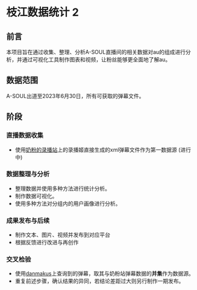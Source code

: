 # 枝江数据统计 2
## 前言
本项目旨在通过收集、整理、分析A-SOUL直播间的相关数据对au的组成进行分析，并通过可视化工具制作图表和视频，让粉丝能够更全面地了解au。
## 数据范围
A-SOUL出道至2023年6月30日，所有可获取的弹幕文件。
## 阶段
### 直播数据收集
- 使用[奶粉的录播站](https://r.koif.uk/)上的录播姬直接生成的xml弹幕文件作为第一数据源 (进行中)
### 数据整理与分析
- 整理数据并使用多种方法进行统计分析。
- 制作数据可视化。
- 使用多种方法对分组内的用户画像进行分析。
### 成果发布与后续
- 制作文本、图片、视频并发布到对应平台
- 根据反馈进行改进与再创作
### 交叉检验
- 使用[danmakus](https://danmakus.com/)上查询到的弹幕，取其与奶粉站弹幕数据的**并集**作为数据源。
- 重复前述步骤，确认结果的异同，若结论差距过大则另行制作一期发布。